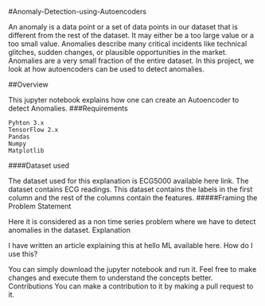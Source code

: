 #Anomaly-Detection-using-Autoencoders

An anomaly is a data point or a set of data points in our dataset that is different from the rest of the dataset. It may either be a too large value or a too small value. Anomalies describe many critical incidents like technical glitches, sudden changes, or plausible opportunities in the market. Anomalies are a very small fraction of the entire dataset. In this project, we look at how autoencoders can be used to detect anomalies.

##Overview

This jupyter notebook explains how one can create an Autoencoder to detect Anomalies.
###Requirements

    Pyhton 3.x
    TensorFlow 2.x
    Pandas
    Numpy
    Matplotlib

####Dataset used

The dataset used for this explanation is ECG5000 available here link. The dataset contains ECG readings. This dataset contains the labels in the first column and the rest of the columns contain the features.
#####Framing the Problem Statement

Here it is considered as a non time series problem where we have to detect anomalies in the dataset.
Explanation

I have written an article explaining this at hello ML available here.
How do I use this?

You can simply download the jupyter notebook and run it. Feel free to make changes and execute them to understand the concepts better.
Contributions
You can make a contribution to it by making a pull request to it.
